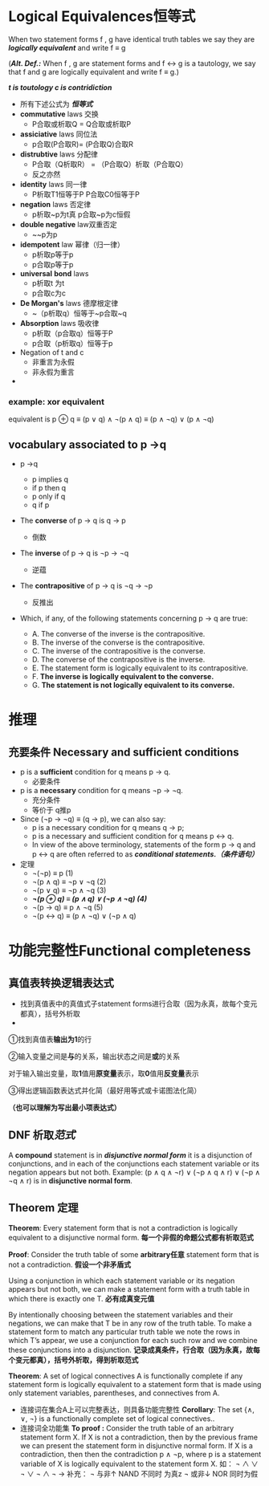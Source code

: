 # Logical Equivalences恒等式 

When two statement forms f , g have identical truth tables we say they are ***logically equivalent*** and write f ≡ g

(***Alt. Def.:*** When f , g are statement forms and f ↔ g is a tautology, we say that f and g are logically equivalent and write f ≡ g.)


***t is toutology c is contridiction***
- 所有下述公式为  ***恒等式***
- **commutative** laws 交换
	- P合取或析取Q = Q合取或析取P
- **assiciative** laws 同位法
	- p合取(P合取R)= (P合取Q)合取R
- **distrubtive** laws 分配律
	- P合取（Q析取R） = （P合取Q）析取（P合取Q）
	- 反之亦然
- **identity** laws  同一律
	- P析取T1恒等于P P合取C0恒等于P
- **negation** laws 否定律
	- p析取~p为t真 p合取~p为c恒假
- **double negative** law双重否定
	- ~\~p为p
- **idempotent** law 幂律（归一律）
	- p析取p等于p
	- p合取p等于p
- **universal** **bond** laws
	- p析取t 为t
	- p合取c为c
- **De Morgan's** laws 德摩根定律
	- ~（p析取q）恒等于~p合取~q
- **Absorption** laws 吸收律
	- p析取（p合取q）恒等于P
	- p合取（p析取q）恒等于p
- Negation of t and c
	- 非重言为永假
	- 非永假为重言
- 
### example: xor equivalent
equivalent is 
p ⊕ q 
≡ (p ∨ q) ∧ ¬(p ∧ q)
≡ (p ∧ ¬q) ∨ (p ∧ ¬q)



## vocabulary associated to p →q
- p →q
	- p implies q 
	- if p then q 
	- p only if q 
	- q if p
- The **converse** of p → q is q → p 
	- 倒数
- The **inverse** of p → q is ¬p → ¬q 
	- 逆蕴
- The **contrapositive** of p → q is ¬q → ¬p
	- 反推出

- Which, if any, of the following statements concerning p → q are true: 
	- A. The converse of the inverse is the contrapositive. 
	- B. The inverse of the converse is the contrapositive. 
	- C. The inverse of the contrapositive is the converse. 
	- D. The converse of the contrapositive is the inverse. 
	- E. The statement form is logically equivalent to its contrapositive. 
	- F. **The inverse is logically equivalent to the converse.** 
	- G. **The statement is not logically equivalent to its converse.**
# 推理
## 充要条件 Necessary and sufficient conditions
- p is a **sufficient** condition for q means p → q. 
	- 必要条件
- p is a **necessary** condition for q means ¬p → ¬q. 
	- 充分条件
	- 等价于 q推p
- Since (¬p → ¬q) ≡ (q → p), we can also say: 
	- p is a necessary condition for q means q → p; 
	- p is a necessary and sufficient condition for q means p ↔ q. 
	- In view of the above terminology, statements of the form p → q and p ↔ q are often referred to as ***conditional statements.（条件语句）***
- 定理
	- ¬(¬p) ≡ p (1) 
	- ¬(p ∧ q) ≡ ¬p ∨ ¬q (2) 
	- ¬(p ∨ q) ≡ ¬p ∧ ¬q (3) 
	- ***¬(p ⊕ q) ≡ (p ∧ q) ∨ (¬p ∧ ¬q) (4)*** 
	- ¬(p → q) ≡ p ∧ ¬q  (5)
	- ¬(p ↔ q) ≡ (p ∧ ¬q) ∨ (¬p ∧ q)


# 功能完整性Functional completeness
##  真值表转换逻辑表达式
- 找到真值表中的真值式子statement forms进行合取（因为永真，故每个变元都真），括号外析取
- 
①找到真值表**输出为1**的行

②输入变量之间是**与**的关系，输出状态之间是**或**的关系

  对于输入输出变量，取**1**值用**原变量**表示，取**0**值用**反变量**表示

③得出逻辑函数表达式并化简（最好用等式或卡诺图法化简）

**（也可以理解为写出最小项表达式）**


## DNF 析取***范式***
A **compound** statement is in ***disjunctive normal form*** it is a disjunction of conjunctions, and in each of the conjunctions each statement variable or its negation appears but not both. 
Example: (p ∧ q ∧ ¬r) ∨ (¬p ∧ q ∧ r) ∨ (¬p ∧ ¬q ∧ r) is in **disjunctive normal form**.

## Theorem 定理
**Theorem**: Every statement form that is not a contradiction is logically equivalent to a disjunctive normal form.
**每一个非假的命题公式都有析取范式**

**Proof**: Consider the truth table of some **arbitrary任意** statement form that is not a contradiction.
**假设一个非矛盾式**

Using a conjunction in which each statement variable or its negation appears but not both, we can make a statement form with a truth table in which there is exactly one T.
**必有成真变元值**

By intentionally choosing between the statement variables and their negations, we can make that T be in any row of the truth table. To make a statement form to match any particular truth table we note the rows in which T’s appear, we use a conjunction for each such row and we combine these conjunctions into a disjunction.
**记录成真条件，行合取（因为永真，故每个变元都真），括号外析取，得到析取范式**




**Theorem**: A set of logical connectives A is functionally complete if any statement form is logically equivalent to a statement form that is made using only statement variables, parentheses, and connectives from A.
- 连接词在集合A上可以完整表达，则具备功能完整性
**Corollary**: The set {∧, ∨, ¬} is a functionally complete set of logical connectives..
- 连接词全功能集
**To proof :**
	Consider the truth table of an arbitrary statement form X. If X is not a contradiction, then by the previous frame we can present the statement form in disjunctive normal form. If X is a contradiction, then then the contradiction p ∧ ¬p, where p is a statement variable of X is logically equivalent to the statement form X.
如：
¬  ∧ ∨ 
¬      ∨ 
¬  ∧ 
¬ → 
补充：
¬ 与非↑ NAND
	不同时 为真z
¬ 或非↓ NOR
	同时为假


